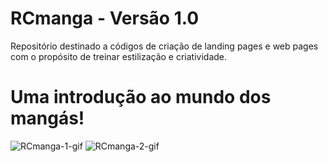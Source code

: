 # RCmanga - Versão 1.0
Repositório destinado a códigos de criação de landing pages e web pages com o propósito de treinar estilização e criatividade.

# Uma introdução ao mundo dos mangás!

![RCmanga-1-gif](https://user-images.githubusercontent.com/60004704/202576546-cf487327-55a5-4714-9abd-abc260d3fc17.gif)
![RCmanga-2-gif](https://user-images.githubusercontent.com/60004704/202576557-e3c10a5d-7e54-4dc3-b860-3459de4adfd0.gif)
